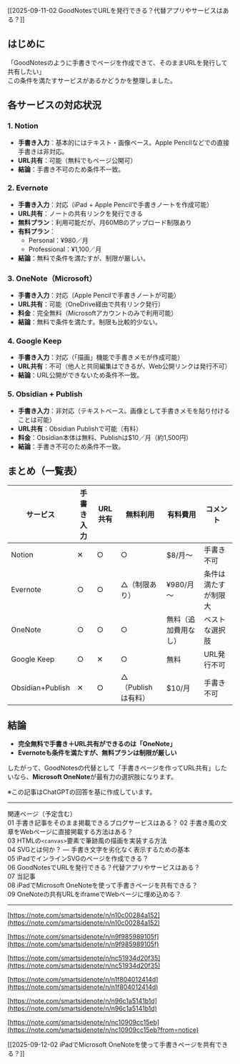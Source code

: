
[[2025-09-11-02 GoodNotesでURLを発行できる？代替アプリやサービスはある？]]


## はじめに
「GoodNotesのように手書きでページを作成できて、そのままURLを発行して共有したい」  
この条件を満たすサービスがあるかどうかを整理しました。

## 各サービスの対応状況

### 1. Notion
- **手書き入力**：基本的にはテキスト・画像ベース。Apple Pencilなどでの直接手書きは非対応。  
- **URL共有**：可能（無料でもページ公開可）  
- **結論**：手書き不可のため条件不一致。

### 2. Evernote
- **手書き入力**：対応（iPad + Apple Pencilで手書きノートを作成可能）  
- **URL共有**：ノートの共有リンクを発行できる  
- **無料プラン**：利用可能だが、月60MBのアップロード制限あり  
- **有料プラン**：  
  - Personal：¥980／月  
  - Professional：¥1,100／月  
- **結論**：無料で条件を満たすが、制限が厳しい。

### 3. OneNote（Microsoft）
- **手書き入力**：対応（Apple Pencilで手書きノートが可能）  
- **URL共有**：可能（OneDrive経由で共有リンク発行）  
- **料金**：完全無料（Microsoftアカウントのみで利用可能）  
- **結論**：無料で条件を満たす。制限も比較的少ない。

### 4. Google Keep
- **手書き入力**：対応（「描画」機能で手書きメモが作成可能）  
- **URL共有**：不可（他人と共同編集はできるが、Web公開リンクは発行不可）  
- **結論**：URL公開ができないため条件不一致。

### 5. Obsidian + Publish
- **手書き入力**：非対応（テキストベース。画像として手書きメモを貼り付けることは可能）  
- **URL共有**：Obsidian Publishで可能（有料）  
- **料金**：Obsidian本体は無料、Publishは\$10／月（約1,500円）  
- **結論**：手書き不可のため条件不一致。

## まとめ（一覧表）

| サービス             | 手書き入力 | URL共有 | 無料利用          | 有料費用       | コメント       |
| ---------------- | ----- | ----- | ------------- | ---------- | ---------- |
| Notion           | ✕     | ○     | ○             | \$8/月～     | 手書き不可      |
| Evernote         | ○     | ○     | △（制限あり）       | ¥980/月～    | 条件は満たすが制限大 |
| OneNote          | ○     | ○     | ○             | 無料（追加費用なし） | ベストな選択肢    |
| Google Keep      | ○     | ✕     | ○             | 無料         | URL発行不可    |
| Obsidian+Publish | ✕     | ○     | △（Publishは有料） | \$10/月     | 手書き不可      |

## 結論
- **完全無料で手書き＋URL共有ができるのは「OneNote」**  
- **Evernoteも条件を満たすが、無料プランは制限が厳しい**  

したがって、GoodNotesの代替として「手書きページを作ってURL共有」したいなら、**Microsoft OneNote**が最有力の選択肢になります。

※この記事はChatGPTの回答を基に作成しています。

---

関連ページ（予定含む）  
01 手書き記事をそのまま掲載できるブログサービスはある？
02 手書き風の文章をWebページに直接掲載する方法はある？  
03 HTMLの`<canvas>`要素で筆跡風の描画を実装する方法  
04 SVGとは何か？ — 手書き文字を劣化なく表示するための基本  
05 iPadでインラインSVGのページを作成できる？  
06 GoodNotesでURLを発行できる？代替アプリやサービスはある？  
07 当記事  
08 iPadでMicrosoft OneNoteを使って手書きページを共有できる？  
09 OneNoteの共有URLをiframeでWebページに埋め込める？

---

[https://note.com/smartsidenote/n/n10c00284a152](https://note.com/smartsidenote/n/n10c00284a152)

[https://note.com/smartsidenote/n/n9f985989105f](https://note.com/smartsidenote/n/n9f985989105f)

[https://note.com/smartsidenote/n/nc51934d20f35](https://note.com/smartsidenote/n/nc51934d20f35)

[https://note.com/smartsidenote/n/n1f804012414d](https://note.com/smartsidenote/n/n1f804012414d)

[https://note.com/smartsidenote/n/n96c1a5141b1d](https://note.com/smartsidenote/n/n96c1a5141b1d)

[https://note.com/smartsidenote/n/nc10909cc15eb](https://note.com/smartsidenote/n/nc10909cc15eb?from=notice)



[[2025-09-12-02 iPadでMicrosoft OneNoteを使って手書きページを共有できる？]]
